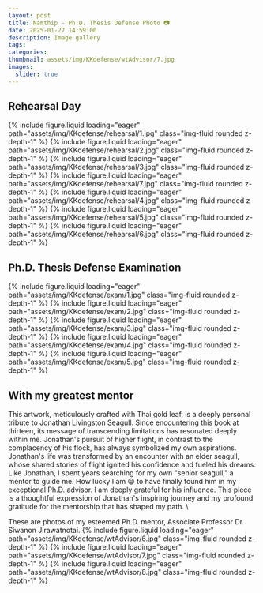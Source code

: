 ```yaml
---
layout: post
title: Namthip - Ph.D. Thesis Defense Photo 📷
date: 2025-01-27 14:59:00
description: Image gallery
tags: 
categories: 
thumbnail: assets/img/KKdefense/wtAdvisor/7.jpg
images:
  slider: true
---
```


## Rehearsal Day
<swiper-container keyboard="true" navigation="true" pagination="true" pagination-clickable="true" pagination-dynamic-bullets="true" rewind="true">
  <swiper-slide>{% include figure.liquid loading="eager" path="assets/img/KKdefense/rehearsal/1.jpg" class="img-fluid rounded z-depth-1" %}</swiper-slide>
  <swiper-slide>{% include figure.liquid loading="eager" path="assets/img/KKdefense/rehearsal/2.jpg" class="img-fluid rounded z-depth-1" %}</swiper-slide>
  <swiper-slide>{% include figure.liquid loading="eager" path="assets/img/KKdefense/rehearsal/3.jpg" class="img-fluid rounded z-depth-1" %}</swiper-slide>
  <swiper-slide>{% include figure.liquid loading="eager" path="assets/img/KKdefense/rehearsal/7.jpg" class="img-fluid rounded z-depth-1" %}</swiper-slide>
</swiper-container>

<swiper-container keyboard="true" navigation="true" pagination="true" pagination-clickable="true" pagination-dynamic-bullets="true" rewind="true">
  <swiper-slide>{% include figure.liquid loading="eager" path="assets/img/KKdefense/rehearsal/4.jpg" class="img-fluid rounded z-depth-1" %}</swiper-slide>
  <swiper-slide>{% include figure.liquid loading="eager" path="assets/img/KKdefense/rehearsal/5.jpg" class="img-fluid rounded z-depth-1" %}</swiper-slide>
  <swiper-slide>{% include figure.liquid loading="eager" path="assets/img/KKdefense/rehearsal/6.jpg" class="img-fluid rounded z-depth-1" %}</swiper-slide>
</swiper-container>

## Ph.D. Thesis Defense Examination
<swiper-container keyboard="true" navigation="true" pagination="true" pagination-clickable="true" pagination-dynamic-bullets="true" rewind="true">
  <swiper-slide>{% include figure.liquid loading="eager" path="assets/img/KKdefense/exam/1.jpg" class="img-fluid rounded z-depth-1" %}</swiper-slide>
  <swiper-slide>{% include figure.liquid loading="eager" path="assets/img/KKdefense/exam/2.jpg" class="img-fluid rounded z-depth-1" %}</swiper-slide>
  <swiper-slide>{% include figure.liquid loading="eager" path="assets/img/KKdefense/exam/3.jpg" class="img-fluid rounded z-depth-1" %}</swiper-slide>
  <swiper-slide>{% include figure.liquid loading="eager" path="assets/img/KKdefense/exam/4.jpg" class="img-fluid rounded z-depth-1" %}</swiper-slide>
  <swiper-slide>{% include figure.liquid loading="eager" path="assets/img/KKdefense/exam/5.jpg" class="img-fluid rounded z-depth-1" %}</swiper-slide>
</swiper-container>

## With my greatest mentor
This artwork, meticulously crafted with Thai gold leaf, is a deeply personal tribute to Jonathan Livingston Seagull. Since encountering this book at thirteen, its message of transcending limitations has resonated deeply within me. Jonathan's pursuit of higher flight, in contrast to the complacency of his flock, has always symbolized my own aspirations. Jonathan's life was transformed by an encounter with an elder seagull, whose shared stories of flight ignited his confidence and fueled his dreams.  Like Jonathan, I spent years searching for my own "senior seagull," a mentor to guide me.  How lucky I am 😁 to have finally found him in my exceptional Ph.D. advisor. I am deeply grateful for his influence. This piece is a thoughtful expression of Jonathan's inspiring journey and my profound gratitude for the mentorship that has shaped my path. \

These are photos of my esteemed Ph.D. mentor, Associate Professor Dr. Siwanon Jirawatnotai.
<swiper-container keyboard="true" navigation="true" pagination="true" pagination-clickable="true" pagination-dynamic-bullets="true" rewind="true">
  <swiper-slide>{% include figure.liquid loading="eager" path="assets/img/KKdefense/wtAdvisor/6.jpg" class="img-fluid rounded z-depth-1" %}</swiper-slide>
  <swiper-slide>{% include figure.liquid loading="eager" path="assets/img/KKdefense/wtAdvisor/7.jpg" class="img-fluid rounded z-depth-1" %}</swiper-slide>
  <swiper-slide>{% include figure.liquid loading="eager" path="assets/img/KKdefense/wtAdvisor/8.jpg" class="img-fluid rounded z-depth-1" %}</swiper-slide>
</swiper-container>